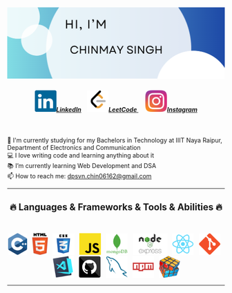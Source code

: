 

<h1 align="center">
 <img src="https://github.com/CHINMAY02CS/CHINMAY02CS/blob/main/HEADER.png">

</h1>

<h5 align="center">
  <a href="https://www.linkedin.com/in/chinmaycs/" title="LinkedIn Profile" ><img width="50" src="linkedin.svg">LinkedIn</a> &nbsp;&nbsp;
 <a href="https://www.leetcode.com/CHINMAYSINGH02CS" title="LeetCode Profile" ><img width="50" src="LeetCode_logo_black.png">LeetCode </a>&nbsp;&nbsp;&nbsp;&nbsp;
  <a href="https://www.instagram.com/chinmay_singh___/" title="Instagram Profile"><img width="50" src="instagram.svg">Instagram</a>
</h5>
<br>
<p align="center">
  
  🔬 I'm currently studying for my Bachelors in Technology at IIIT Naya Raipur, Department of Electronics and Communication
  <br>
  💻 I love writing code and learning anything about it
  <br>
  📚 I’m currently learning Web Development and DSA
  <br>
  📫 How to reach me: <a href="mailto: dpsvn.chin06162@gmail.com">dpsvn.chin06162@gmail.com</a>
</p>

<hr>
<h2 align="center">🔥 Languages & Frameworks & Tools & Abilities 🔥</h2>
<br>
<p align="center">
 <img title="C++" height="50" src="cpp.svg">&nbsp;&nbsp;
  <img title="HTML5" height="50" src="html5.svg">&nbsp;&nbsp;
  <img title="CSS" height="50" src="css.svg">&nbsp;&nbsp;
 <img title="Javascript" height="50" src="javascript.svg">&nbsp;&nbsp;
 <img title="MongoDB" height="50" src="mongodb.png">&nbsp;&nbsp;
 <img title="Node Express" height="50" src="node.svg">&nbsp;&nbsp;
  <img title="React" height="50" src="react-original.svg">&nbsp;&nbsp;
  <img title="Git" height="50" src="git-original.svg">&nbsp;&nbsp;
  <img title="Visual Studio Code" height="50" src="vscode.png">&nbsp;&nbsp;
  <img title="GitHub" height="50" src="github.svg">&nbsp;&nbsp;
  <img title="MySQL" height="50" src="mysql.svg">&nbsp;&nbsp;
  <img title="npm" height="50" src="npm.svg">&nbsp;&nbsp;
 <img title="Problem Solving" height="50" src="problemSolving.png">
</p>




<hr>


